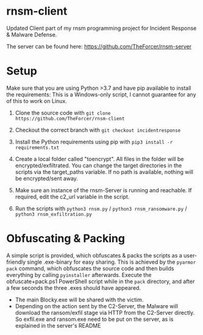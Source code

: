 # rnsm-client
Updated Client part of my rnsm programming project for Incident Response & Malware Defense.

The server can be found here: https://github.com/TheForcer/rnsm-server

# Setup
Make sure that you are using Python >3.7 and have pip available to install the requirements:
This is a Windows-only script, I cannot guarantee for any of this to work on Linux.

1. Clone the source code with `git clone https://github.com/TheForcer/rnsm-client`

2. Checkout the correct branch with `git checkout incidentresponse`

3. Install the Python requirements using pip with `pip3 install -r requirements.txt`

4. Create a local folder called "toencrypt". All files in the folder will be encrypted/exfiltrated. You can change the target directories in the scripts via the target_paths variable. If no path is available, nothing will be encrypted/sent away.

5. Make sure an instance of the rnsm-Server is running and reachable. If required, edit the c2_url variable in the script.

6. Run the scripts with `python3 rnsm.py` / `python3 rnsm_ransomware.py` / `python3 rnsm_exfiltration.py`

# Obfuscating & Packing
A simple script is provided, which obfuscates & packs the scripts as a user-friendly single .exe-binary for easy sharing. This is achieved by the `pyarmor pack` command, which obfuscates the source code and then builds everything by calling `pyinstaller` afterwards. Execute the obfuscate+pack.ps1 PowerShell script while in the `pack` directory, and after a few seconds the three .exes should have appeared.

- The main Blocky.exe will be shared with the victim.
- Depending on the action sent by the C2-Server, the Malware will download the ransom/exfil stage via HTTP from the C2-Server directly. So exfil.exe and ransom.exe need to be put on the server, as is explained in the server's README
